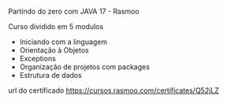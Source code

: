 Partindo do zero com JAVA 17 - Rasmoo

Curso dividido em 5 modulos
- Iniciando com a linguagem
- Orientação à Objetos
- Exceptions
- Organização de projetos com packages
- Estrutura de dados

url do certificado https://cursos.rasmoo.com/certificates/Q52jLZ
